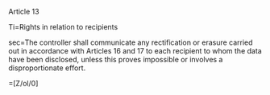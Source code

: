 Article 13

Ti=Rights in relation to recipients

sec=The controller shall communicate any rectification or erasure carried out in accordance with Articles 16 and 17 to each recipient to whom the data have been disclosed, unless this proves impossible or involves a disproportionate effort.

=[Z/ol/0]
